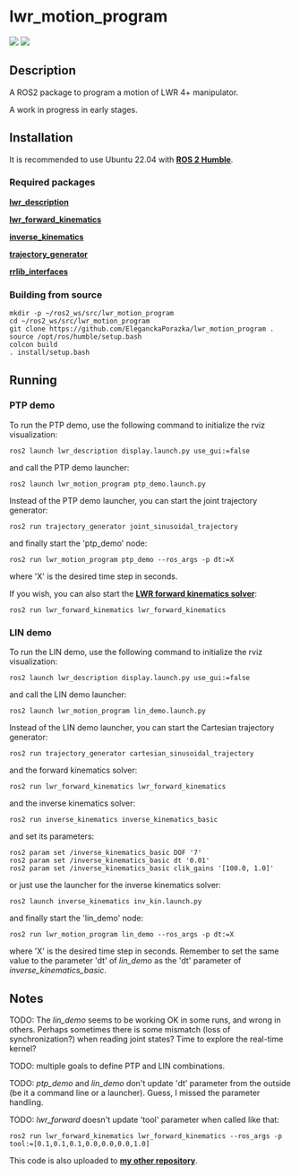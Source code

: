 # lwr_motion_program

<img src="https://img.shields.io/badge/ros--version-humble-green"/>  <img src="https://img.shields.io/badge/platform%20-Ubuntu%2022.04-orange"/>

## Description

A ROS2 package to program a motion of LWR 4+ manipulator.

A work in progress in early stages.

## Installation

It is recommended to use Ubuntu 22.04 with [**ROS 2 Humble**](https://docs.ros.org/en/humble/index.html).

### Required packages

[**lwr_description**](https://github.com/EleganckaPorazka/kuka_lwr4plus_urdf.git)

[**lwr_forward_kinematics**](https://github.com/EleganckaPorazka/lwr_forward_kinematics.git)

[**inverse_kinematics**](https://github.com/EleganckaPorazka/inverse_kinematics.git)

[**trajectory_generator**](https://github.com/EleganckaPorazka/trajectory_generator.git)

[**rrlib_interfaces**](https://github.com/EleganckaPorazka/rrlib_interfaces.git)

### Building from source

```
mkdir -p ~/ros2_ws/src/lwr_motion_program
cd ~/ros2_ws/src/lwr_motion_program
git clone https://github.com/EleganckaPorazka/lwr_motion_program .
source /opt/ros/humble/setup.bash
colcon build
. install/setup.bash
```

## Running

### PTP demo

To run the PTP demo, use the following command to initialize the rviz visualization:
```
ros2 launch lwr_description display.launch.py use_gui:=false
```
and call the PTP demo launcher:
```
ros2 launch lwr_motion_program ptp_demo.launch.py
```

Instead of the PTP demo launcher, you can start the joint trajectory generator:
```
ros2 run trajectory_generator joint_sinusoidal_trajectory
```
and finally start the 'ptp_demo' node:
```
ros2 run lwr_motion_program ptp_demo --ros_args -p dt:=X
```
where 'X' is the desired time step in seconds.

If you wish, you can also start the [**LWR forward kinematics solver**](https://github.com/EleganckaPorazka/lwr_forward_kinematics.git):
```
ros2 run lwr_forward_kinematics lwr_forward_kinematics
```

### LIN demo

To run the LIN demo, use the following command to initialize the rviz visualization:
```
ros2 launch lwr_description display.launch.py use_gui:=false
```
and call the LIN demo launcher:
```
ros2 launch lwr_motion_program lin_demo.launch.py
```

Instead of the LIN demo launcher, you can start the Cartesian trajectory generator:
```
ros2 run trajectory_generator cartesian_sinusoidal_trajectory
```
and the forward kinematics solver:
```
ros2 run lwr_forward_kinematics lwr_forward_kinematics
```
and the inverse kinematics solver:
```
ros2 run inverse_kinematics inverse_kinematics_basic 
```
and set its parameters:
```
ros2 param set /inverse_kinematics_basic DOF '7'
ros2 param set /inverse_kinematics_basic dt '0.01'
ros2 param set /inverse_kinematics_basic clik_gains '[100.0, 1.0]'
```
or just use the launcher for the inverse kinematics solver:
```
ros2 launch inverse_kinematics inv_kin.launch.py
```
and finally start the 'lin_demo' node:
```
ros2 run lwr_motion_program lin_demo --ros_args -p dt:=X
```
where 'X' is the desired time step in seconds. Remember to set the same value to the parameter 'dt' of *lin_demo* as the 'dt' parameter of *inverse_kinematics_basic*.

## Notes

TODO: The *lin_demo* seems to be working OK in some runs, and wrong in others. Perhaps sometimes there is some mismatch (loss of synchronization?) when reading joint states? Time to explore the real-time kernel?

TODO: multiple goals to define PTP and LIN combinations.

TODO: *ptp_demo* and *lin_demo* don't update 'dt' parameter from the outside (be it a command line or a launcher). Guess, I missed the parameter handling.

TODO: *lwr_forward* doesn't update 'tool' parameter when called like that:
```
ros2 run lwr_forward_kinematics lwr_forward_kinematics --ros_args -p tool:=[0.1,0.1,0.1,0.0,0.0,0.0,1.0]
``` 

This code is also uploaded to [**my other repository**](https://gitlab.com/lwolinski/lwr_motion_program.git).
